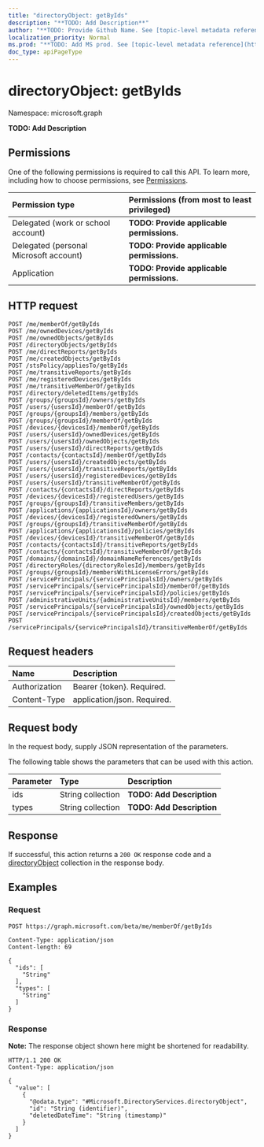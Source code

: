 ```yaml
---
title: "directoryObject: getByIds"
description: "**TODO: Add Description**"
author: "**TODO: Provide Github Name. See [topic-level metadata reference](https://msgo.azurewebsites.net/add/document/guidelines/metadata.html#topic-level-metadata)**"
localization_priority: Normal
ms.prod: "**TODO: Add MS prod. See [topic-level metadata reference](https://msgo.azurewebsites.net/add/document/guidelines/metadata.html#topic-level-metadata)**"
doc_type: apiPageType
---
```


# directoryObject: getByIds
Namespace: microsoft.graph

**TODO: Add Description**

## Permissions
One of the following permissions is required to call this API. To learn more, including how to choose permissions, see [Permissions](/graph/permissions-reference).

|Permission type|Permissions (from most to least privileged)|
|:---|:---|
|Delegated (work or school account)|**TODO: Provide applicable permissions.**|
|Delegated (personal Microsoft account)|**TODO: Provide applicable permissions.**|
|Application|**TODO: Provide applicable permissions.**|

## HTTP request

<!-- {
  "blockType": "ignored"
}
-->
``` http
POST /me/memberOf/getByIds
POST /me/ownedDevices/getByIds
POST /me/ownedObjects/getByIds
POST /directoryObjects/getByIds
POST /me/directReports/getByIds
POST /me/createdObjects/getByIds
POST /stsPolicy/appliesTo/getByIds
POST /me/transitiveReports/getByIds
POST /me/registeredDevices/getByIds
POST /me/transitiveMemberOf/getByIds
POST /directory/deletedItems/getByIds
POST /groups/{groupsId}/owners/getByIds
POST /users/{usersId}/memberOf/getByIds
POST /groups/{groupsId}/members/getByIds
POST /groups/{groupsId}/memberOf/getByIds
POST /devices/{devicesId}/memberOf/getByIds
POST /users/{usersId}/ownedDevices/getByIds
POST /users/{usersId}/ownedObjects/getByIds
POST /users/{usersId}/directReports/getByIds
POST /contacts/{contactsId}/memberOf/getByIds
POST /users/{usersId}/createdObjects/getByIds
POST /users/{usersId}/transitiveReports/getByIds
POST /users/{usersId}/registeredDevices/getByIds
POST /users/{usersId}/transitiveMemberOf/getByIds
POST /contacts/{contactsId}/directReports/getByIds
POST /devices/{devicesId}/registeredUsers/getByIds
POST /groups/{groupsId}/transitiveMembers/getByIds
POST /applications/{applicationsId}/owners/getByIds
POST /devices/{devicesId}/registeredOwners/getByIds
POST /groups/{groupsId}/transitiveMemberOf/getByIds
POST /applications/{applicationsId}/policies/getByIds
POST /devices/{devicesId}/transitiveMemberOf/getByIds
POST /contacts/{contactsId}/transitiveReports/getByIds
POST /contacts/{contactsId}/transitiveMemberOf/getByIds
POST /domains/{domainsId}/domainNameReferences/getByIds
POST /directoryRoles/{directoryRolesId}/members/getByIds
POST /groups/{groupsId}/membersWithLicenseErrors/getByIds
POST /servicePrincipals/{servicePrincipalsId}/owners/getByIds
POST /servicePrincipals/{servicePrincipalsId}/memberOf/getByIds
POST /servicePrincipals/{servicePrincipalsId}/policies/getByIds
POST /administrativeUnits/{administrativeUnitsId}/members/getByIds
POST /servicePrincipals/{servicePrincipalsId}/ownedObjects/getByIds
POST /servicePrincipals/{servicePrincipalsId}/createdObjects/getByIds
POST /servicePrincipals/{servicePrincipalsId}/transitiveMemberOf/getByIds
```

## Request headers
|Name|Description|
|:---|:---|
|Authorization|Bearer {token}. Required.|
|Content-Type|application/json. Required.|

## Request body
In the request body, supply JSON representation of the parameters.

The following table shows the parameters that can be used with this action.

|Parameter|Type|Description|
|:---|:---|:---|
|ids|String collection|**TODO: Add Description**|
|types|String collection|**TODO: Add Description**|



## Response

If successful, this action returns a `200 OK` response code and a [directoryObject](../resources/directoryobject.md) collection in the response body.

## Examples

### Request
<!-- {
  "blockType": "request",
  "name": "directoryobject_getbyids"
}
-->
``` http
POST https://graph.microsoft.com/beta/me/memberOf/getByIds

Content-Type: application/json
Content-length: 69

{
  "ids": [
    "String"
  ],
  "types": [
    "String"
  ]
}
```


### Response
**Note:** The response object shown here might be shortened for readability.
<!-- {
  "blockType": "response",
  "truncated": true,
  "@odata.type": "Collection(Microsoft.DirectoryServices.directoryObject)"
}
-->
``` http
HTTP/1.1 200 OK
Content-Type: application/json

{
  "value": [
    {
      "@odata.type": "#Microsoft.DirectoryServices.directoryObject",
      "id": "String (identifier)",
      "deletedDateTime": "String (timestamp)"
    }
  ]
}
```


